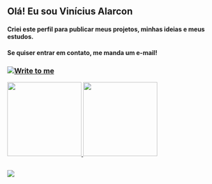 ## Olá! Eu sou Vinícius Alarcon
#### Criei este perfil para publicar meus projetos, minhas ideias e meus estudos.
####  Se quiser entrar em contato, me manda um e-mail!
### <a href="mailto:adrian.siilvanascimento@gmail.com" target="_blank"><img align="center" src="https://img.shields.io/badge/Gmail-D14836?style=for-the-badge&logo=gmail&logoColor=white" alt="Write to me"></a>

<div>
  <a href="https://github.com/AlarconVinicius">
  <img height="170em" src="https://github-readme-stats.vercel.app/api?username=AlarconVinicius&show_icons=true&theme=onedark&include_all_commits=true&count_private=true"/>
  <img height="170em" src="https://github-readme-stats.vercel.app/api/top-langs/?username=AlarconVinicius&layout=compact&langs_count=7&theme=onedark"/>
</div>
  
  ##
  
  <div>
    <a href="https://www.linkedin.com/in/vinícius-alarcon-52a8a820a/" target="_blank"><img src="https://img.shields.io/badge/-LinkedIn-%230077B5?style=for-the-badge&logo=linkedin&logoColor=white" target="_blank"></a>
  </div>

<!--
**AlarconVinicius/AlarconVinicius** is a ✨ _special_ ✨ repository because its `README.md` (this file) appears on your GitHub profile.

Here are some ideas to get you started:

- 🔭 I’m currently working on ...
- 🌱 I’m currently learning ...
- 👯 I’m looking to collaborate on ...
- 🤔 I’m looking for help with ...
- 💬 Ask me about ...
- 📫 How to reach me: ...
- 😄 Pronouns: ...
- ⚡ Fun fact: ...
-->
